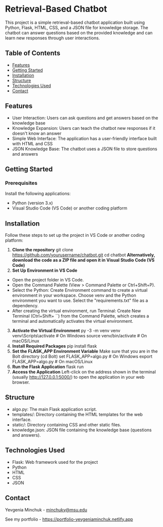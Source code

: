 # Retrieval-Based Chatbot
This project is a simple retrieval-based chatbot application built using Python, Flask, HTML, CSS, and a JSON file for knowledge storage. 
The chatbot can answer questions based on the provided knowledge and can learn new responses through user interactions.

## Table of Contents

- [Features](#features)
- [Getting Started](#getting-started)
- [Installation](#installation)
- [Structure](#structure)
- [Technologies Used](#technologies-used)
- [Contact](#contact)

## Features
- User Interaction: Users can ask questions and get answers based on the knowledge base
- Knowledge Expansion: Users can teach the chatbot new responses if it doesn't know an answer
- Simple Web Interface: The application has a user-friendly interface built with HTML and CSS
- JSON Knowledge Base: The chatbot uses a JSON file to store questions and answers

## Getting Started
### Prerequisites
Install the following applications:
- Python (version 3.x)
- Visual Studio Code (VS Code) or another coding platform

## Installation
Follow these steps to set up the project in VS Code or another coding platform:
1. **Clone the repository**
  git clone https://github.com/yourusername/chatbot.git
  cd chatbot
  **Alternatively, download the code as a ZIP file and open it in Visual Studio Code (VS Code)**
3. **Set Up Environment in VS Code**
- Open the project folder in VS Code.
- Open the Command Palette (View > Command Palette or Ctrl+Shift+P).
- Select the Python: Create Environment command to create a virtual environment in your workspace. Choose venv and the Python environment you want to use. Select the "requirements.txt" file as a dependency.
- After creating the virtual environment, run Terminal: Create New Terminal (Ctrl+Shift+ ``) from the Command Palette, which creates a terminal and automatically activates the virtual environment.
3. **Activate the Virtual Environment**
  py -3 -m venv venv
  venv\Scripts\activate   # On Windows
  source venv/bin/activate # On macOS/Linux
4. **Install Required Packages**
  pip install flask
5. **Set the FLASK_APP Environment Variable**
  Make sure that you are in the Bolt directory (cd Bolt)
  set FLASK_APP=algo.py   # On Windows
  export FLASK_APP=algo.py # On macOS/Linux
6. **Run the Flask Application**
  flask run
7. **Access the Application**
Left-click on the address shown in the terminal (usually http://127.0.0.1:5000/) to open the application in your web browser.

## Structure
- algo.py: The main Flask application script.
- templates/: Directory containing the HTML templates for the web interface.
- static/: Directory containing CSS and other static files.
- knowledge.json: JSON file containing the knowledge base (questions and answers).

## Technologies Used
- Flask: Web framework used for the project
- Python
- HTML
- CSS
- JSON

## Contact
Yevgenia Minchuk - minchuky@msu.edu

See my portfolio - https://portfolio-yevgeniaminchuk.netlify.app
